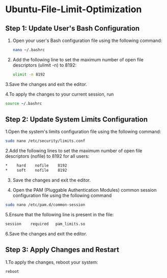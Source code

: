 # Ubuntu-File-Limit-Optimization

## Step 1: Update User's Bash Configuration

1. Open your user's Bash configuration file using the following command:
   ```bash
   nano ~/.bashrc
2. Add the following line to set the maximum number of open file descriptors (ulimit -n) to 8192:
   ```bash
   ulimit -n 8192
   ```
3.Save the changes and exit the editor.

4.To apply the changes to your current session, run
```bash
source ~/.bashrc

```
## Step 2: Update System Limits Configuration
1.Open the system's limits configuration file using the following command:
```bash
sudo nano /etc/security/limits.conf

```
2.Add the following lines to set the maximum number of open file descriptors (nofile) to 8192 for all users:
```bash
*    hard    nofile    8192
*    soft    nofile    8192

```
3. Save the changes and exit the editor.

4. Open the PAM (Pluggable Authentication Modules) common session configuration file using the following command
```bash
sudo nano /etc/pam.d/common-session

```
5.Ensure that the following line is present in the file:
```bash
session    required   pam_limits.so

```
6.Save the changes and exit the editor.
## Step 3: Apply Changes and Restart
1.To apply the changes, reboot your system:
```bash
reboot
```


